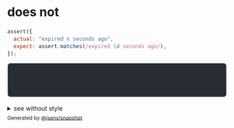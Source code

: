# does not

```js
assert({
  actual: "expired n seconds ago",
  expect: assert.matches(/expired \d seconds ago/),
});
```

![img](throw.svg)

<details>
  <summary>see without style</summary>

```console
AssertionError: actual and expect are different

actual: "expired n seconds ago"
expect: assert.matches(/expired \d seconds ago/)
```

</details>


<sub>
  Generated by <a href="https://github.com/jsenv/core/tree/main/packages/independent/snapshot">@jsenv/snapshot</a>
</sub>